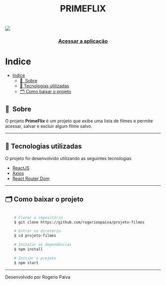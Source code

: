 <h1 align="center">
    PRIMEFLIX
</h1>

<h1>
    <img src="./assets/primeflix_image.png">
</h1>

<h3 align="center">
    <a href="https://primeflixx.netlify.app/">Acessar a aplicação</a>
<h3 >

# Indice

- [Indice](#indice)
  - [🔖&nbsp; Sobre](#-sobre)
  - [🚀 Tecnologias utilizadas](#-tecnologias-utilizadas)
  - [🗂 Como baixar o projeto](#-como-baixar-o-projeto)

## 🔖&nbsp; Sobre

O projeto **PrimeFlix** é um projeto que exibe uma lista de filmes e permite acessar, salvar e excluir algum filme salvo. 

---

## 🚀 Tecnologias utilizadas

O projeto foi desenvolvido utilizando as seguintes tecnologias

- [ReactJS](https://reactjs.org)
- [Axios](https://github.com/axios/axios)
- [React Router Dom](https://v5.reactrouter.com/web/guides/quick-start)

---

## 🗂 Como baixar o projeto

```bash

    # Clonar o repositório
    $ git clone https://github.com/rogerioopaiva/projeto-filmes

    # Entrar no diretório
    $ cd projeto-filmes

    # Instalar as dependências
    $ npm install

    # Iniciar o projeto
    $ npm start
```

---

Desenvolvido  por Rogerio Paiva
